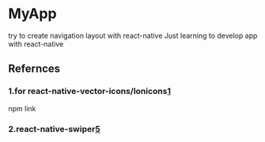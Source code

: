 # MyApp
try to create navigation layout with react-native
Just learning to develop app with react-native

## Refernces
### 1.for react-native-vector-icons/Ionicons[1]
npm link
### 2.react-native-swiper[5]

[1]:https://expo.github.io/vector-icons/
[2]:https://github.com/oblador/react-native-vector-icons
[3]:https://adon988.logdown.com/posts/4443718-introduction-to-react-native-vector-icons
[4]:https://blog.csdn.net/baidu_35701759/article/details/70477616
[5]:https://github.com/leecade/react-native-swiper/blob/master/examples/components/Swiper/index.js

